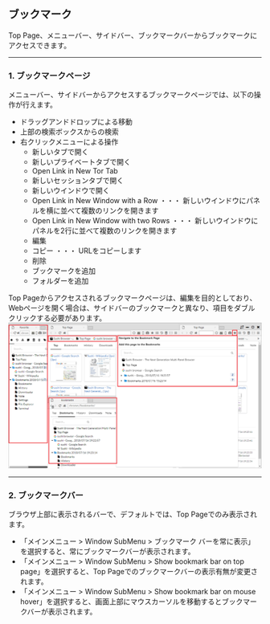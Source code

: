 ## ブックマーク

Top Page、メニューバー、サイドバー、ブックマークバーからブックマークにアクセスできます。

*********

### 1. ブックマークページ

メニューバー、サイドバーからアクセスするブックマークページでは、以下の操作が行えます。

- ドラッグアンドドロップによる移動
- 上部の検索ボックスからの検索
- 右クリックメニューによる操作
    - 新しいタブで開く
    - 新しいプライベートタブで開く
    - Open Link in New Tor Tab
    - 新しいセッションタブで開く
    - 新しいウインドウで開く
    - Open Link in New Window with a Row ・・・ 新しいウインドウにパネルを横に並べて複数のリンクを開きます
    - Open Link in New Window with two Rows ・・・ 新しいウインドウにパネルを2行に並べて複数のリンクを開きます
    - 編集
    - コピー ・・・ URLをコピーします
    - 削除
    - ブックマークを追加
    - フォルダーを追加
      
Top Pageからアクセスされるブックマークページは、編集を目的としており、
Webページを開く場合は、サイドバーのブックマークと異なり、項目をダブルクリックする必要があります。
![bookmarks](img/bookmarks.png)

*********

### 2. ブックマークバー

ブラウザ上部に表示されるバーで、デフォルトでは、Top Pageでのみ表示されます。  

- 「メインメニュー > Window SubMenu > ブックマーク バーを常に表示」を選択すると、常にブックマークバーが表示されます。  
- 「メインメニュー > Window SubMenu > Show bookmark bar on top page」を選択すると、Top Pageでのブックマークバーの表示有無が変更されます。 
- 「メインメニュー > Window SubMenu > Show bookmark bar on mouse hover」を選択すると、画面上部にマウスカーソルを移動するとブックマークバーが表示されます。

